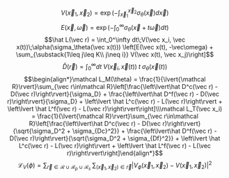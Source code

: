 $$V(\vec x_1, \vec x_2) = \exp\left(-\int_{\vec x_1}^{\vec x_2} \sigma_\theta(\vec x) d\vec x\right)$$
$$E(\vec x, \vec\omega) = \exp\left(-\int_{0}^{\infty} \sigma_\theta(\vec x + t\vec \omega) dt\right)$$
$$\hat L(\vec r) = \int_0^\infty dt\;V(\vec x_i, \vec x(t))\;\alpha(\sigma_\theta(\vec x(t))) \left[E(\vec x(t), -\vec\omega) + \sum_{\substack{1\leq j\leq K\\ j\neq i}} V(\vec x(t), \vec x_j)\right]$$
$$\hat D(\vec r) = \int_0^\infty dt\;V(\vec x_i, \vec x(t)) \; t\;\sigma_\theta(\vec x(t))$$
$$\begin{align*}\mathcal L_M(\theta) = \frac{1}{\lvert{\mathcal R}\rvert}\sum_{\vec r\in\mathcal R}\left[\frac{\left\lvert\hat D^c(\vec r) - D(\vec r)\right\rvert}{\sigma_D} + \frac{\left\lvert\hat D^f(\vec r) - D(\vec r)\right\rvert}{\sigma_D} + \left\lvert \hat L^c(\vec r) - L(\vec r)\right\rvert + \left\lvert \hat L^f(\vec r) - L(\vec r)\right\rvert\right]\\\mathcal L_T(\vec x_i) = \frac{1}{\lvert{\mathcal R}\rvert}\sum_{\vec r\in\mathcal R}\left[\frac{\left\lvert\hat D^c(\vec r) - D(\vec r)\right\rvert}{\sqrt{\sigma_D^2 + \sigma_{Dc}^2}} + \frac{\left\lvert\hat D^f(\vec r) - D(\vec r)\right\rvert}{\sqrt{\sigma_D^2 + \sigma_{Df}^2}} + \left\lvert \hat L^c(\vec r) - L(\vec r)\right\rvert + \left\lvert \hat L^f(\vec r) - L(\vec r)\right\rvert\right]\end{align*}$$
$$\mathcal L_V(\phi) = \sum_{\vec r\in\mathcal R\cup \mathcal R_p \cup\mathcal R_s}\; \sum_{(\vec x_1, \vec x_2)\in\vec r}\left\lvert V_\phi(\vec x_1, \vec x_2) - V(\vec x_1, \vec x_2) \right\rvert^2$$
